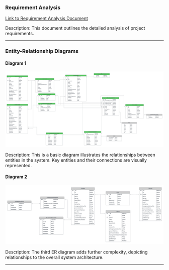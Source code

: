 ### Requirement Analysis

[Link to Requirement Analysis Document](https://docs.google.com/document/d/10mkjS8boCQzW4xpsESyzwCCLJcM3hvLghyD_TeXPBx0/edit?usp=sharing)

Description: This document outlines the detailed analysis of project requirements.

---

### Entity-Relationship Diagrams

#### Diagram 1

![ER Diagram 1](./ER_Diagram.png)

Description: This is a basic diagram illustrates the relationships between entities in the system. Key entities and their connections are visually represented.

#### Diagram 2

![UPDATED ER DIAGRAM](./Final.png)

Description: The third ER diagram adds further complexity, depicting relationships to the overall system architecture.

---
